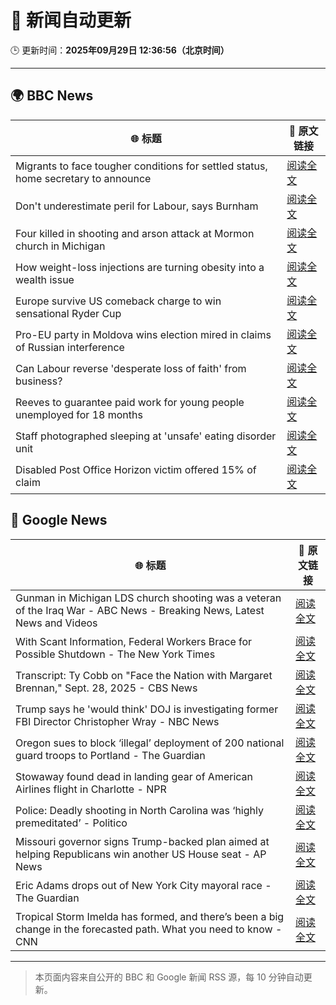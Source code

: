 # 🧠 新闻自动更新

🕒 更新时间：**2025年09月29日 12:36:56（北京时间）**

---

## 🌍 BBC News

| 🌐 标题 | 🔗 原文链接 |
|--------|-------------|
| Migrants to face tougher conditions for settled status, home secretary to announce | [阅读全文](https://www.bbc.com/news/articles/c0m4g3zvy02o?at_medium=RSS&at_campaign=rss) |
| Don't underestimate peril for Labour, says Burnham | [阅读全文](https://www.bbc.com/news/articles/cn0xzpngj5xo?at_medium=RSS&at_campaign=rss) |
| Four killed in shooting and arson attack at Mormon church in Michigan | [阅读全文](https://www.bbc.com/news/articles/ceq2vd15glwo?at_medium=RSS&at_campaign=rss) |
| How weight-loss injections are turning obesity into a wealth issue | [阅读全文](https://www.bbc.com/news/articles/cre5xp83394o?at_medium=RSS&at_campaign=rss) |
| Europe survive US comeback charge to win sensational Ryder Cup | [阅读全文](https://www.bbc.com/sport/golf/articles/c0m4g7k4l0yo?at_medium=RSS&at_campaign=rss) |
| Pro-EU party in Moldova wins election mired in claims of Russian interference | [阅读全文](https://www.bbc.com/news/articles/cx2rdlj8ejgo?at_medium=RSS&at_campaign=rss) |
| Can Labour reverse 'desperate loss of faith' from business? | [阅读全文](https://www.bbc.com/news/articles/cn0xyxnyz48o?at_medium=RSS&at_campaign=rss) |
| Reeves to guarantee paid work for young people unemployed for 18 months | [阅读全文](https://www.bbc.com/news/articles/c80gj2knrx4o?at_medium=RSS&at_campaign=rss) |
| Staff photographed sleeping at 'unsafe' eating disorder unit | [阅读全文](https://www.bbc.com/news/articles/c4g25me9mzlo?at_medium=RSS&at_campaign=rss) |
| Disabled Post Office Horizon victim offered 15% of claim | [阅读全文](https://www.bbc.com/news/articles/cq5jqxjqj0eo?at_medium=RSS&at_campaign=rss) |

## 📰 Google News

| 🌐 标题 | 🔗 原文链接 |
|--------|-------------|
| Gunman in Michigan LDS church shooting was a veteran of the Iraq War - ABC News - Breaking News, Latest News and Videos | [阅读全文](https://news.google.com/rss/articles/CBMingFBVV95cUxQb3BMcEZTNFowdzRsc2Q0ZGxaNzdqbW5KVDhyd0kyZDAybkZPWnZyWmlsM28wNk00YlRXdUY5X2hXdG1wa0pocURfajJkeE1zY3g0enhhVWlzdzNIcXVCeUlYS3pLRzVBVWdYZGZEUlNsMVAzN0hNbjJIcDBiY3YyY2lkUU1wRkdYTXA5TjVCcjNPT2VHSmhWU2o3WkRQQdIBowFBVV95cUxPU3B0OVItSDZ2Ukk0QnN2ZG1MUnRKaDh5YktNR2dDYVVZUEFZNUMxWDAzWldOMmZEVlhwbTRMZUtWRHhEd1B6Y0VNWTBnNUFWcXptclFuSmV0Y0FrbnhKYmhMcWJjck9RMENHU3NQQzNMZTZUMEF0dU5XNGhSaE95WURWc2ZoYnlTS3Q0QklBaEV1U0RZSDlyVHIyS182enczeUs4?oc=5) |
| With Scant Information, Federal Workers Brace for Possible Shutdown - The New York Times | [阅读全文](https://news.google.com/rss/articles/CBMijgFBVV95cUxOQmVQalBYZ2pfZHNVRjAyVDhiRVFFTUwyVDBwcFJMdVc3bmN5eTlTenlaS2hVVkRsNThKS3JSaDZXejRVUEY4Z2kwejcxVG1hYXFrT2E0a3A3TGhydWNYV19PTzMxS3dCRHpPRzAxMy1TbmVZYXQwWTNKbzVUa0x0TEtrTzhNbXVZdWg4UDhR?oc=5) |
| Transcript: Ty Cobb on "Face the Nation with Margaret Brennan," Sept. 28, 2025 - CBS News | [阅读全文](https://news.google.com/rss/articles/CBMingFBVV95cUxOSGI3RE9qQmhFQkdncUFDeEhBbGMyS1lKRzY4M01NYVFFTUhkS1pxTmVPbko5eHBUazdnSHdKRlk0aVVYSk1wWTAwSTU5RXRGNlhxaGFQM1JyRFMyM01YM3JVMzVyVEF5dWNndnJXbVNMUFBPRDdoTm1tOG9QX0QyWmZFRmx3N25XTUowWF9LbU5JeHR1T2QzYzlQODBwQdIBowFBVV95cUxOei1rcWNndlhwaDQxeWkzbjVocmpMSTJ4U2RnelUwMHNjanVSVzMzcTdPeFFGdVpDS2ZmenNVS2lGMVd6MnU0VE1wdVBXcEdiUzkzMWtOdDNhZUR3UFotclhsZDRoV19VeDFCYmU3N1AycWZtd2tBQ2ZQTnVxMjdsTFBDZndnQ25xMFhwdndhQ285c081WlYyYzFYbTBiUVRUMUFn?oc=5) |
| Trump says he 'would think' DOJ is investigating former FBI Director Christopher Wray - NBC News | [阅读全文](https://news.google.com/rss/articles/CBMixgFBVV95cUxOYVJlZDZlZmNNS0JOX1dWMDRqVGkybUM0OEFFZUg3TDlqdTN3MU1QOW1PUEZ6OVFDaHVfSmEwWDk3R0JBVnczSnJURzZxaWxCTnJzT0F5Q2N5UDhkODVXcWl5cVpLbnVSLTdldzFid3Y5NTZLMjBxQTJiMUR3bWViOER6blJGYVJjTlpNMTNaV196Ym43NFVxRzBlVVcweUZLYTRlWEtCTUhJS0R4NHFHakctUXFuem1HTlhNSEdsZFRPQjJHMnfSAVZBVV95cUxOblVMSXBxY19ITzhtR0RhODZjLWp1cVM0Vy1YRXRoYXdUMEdMM09LMFNPZmRLMEZyajJUTVhTUHpjeTRNWmN4ZThNSEFMdGdjeXdWaGE0dw?oc=5) |
| Oregon sues to block ‘illegal’ deployment of 200 national guard troops to Portland - The Guardian | [阅读全文](https://news.google.com/rss/articles/CBMilgFBVV95cUxOSlFlNWpmWndIM2hDNXJOLWlGT0Zfd25Qd0pUdl9GejNreDNsS2t4Vjk4T3lla3lfeGhPVWFPdFBGa19rVVRTOVk4RWpUWTY1UExJeE5hNVdmOTlhU2tjOVVpMnBLeWVhcmVicFNzUW04MENTSTZ4d0JlSXZBRGNjWjA1aEExa2xrb0VNd3oxTE00V2J0OXc?oc=5) |
| Stowaway found dead in landing gear of American Airlines flight in Charlotte - NPR | [阅读全文](https://news.google.com/rss/articles/CBMikgFBVV95cUxOTHZZcnkwWVFaZ3p3Zkl1djJFQWN6cW5GVERHZVZ0MzB5cmZaOUtOZmZjUkR2REI3bkNjVjJzZjNGUjRXcjhZbnhjZ2pTcjQ5a2tMcG1Ham1EREktOTI3S2QyZGdmYTI2MWpjM05WNVNTTnFjX2JFc0xib2FrQ0RuYXRiTG01YjREOE9IRF9iLWQ4Zw?oc=5) |
| Police: Deadly shooting in North Carolina was ‘highly premeditated’ - Politico | [阅读全文](https://news.google.com/rss/articles/CBMitAFBVV95cUxPdHI3RE1oXzBlYmVmY213S1dzTG1vcUNaOWpvU1hDaHIzdVZWVFJBZDJtT3VDaFpxWk9NNHBmMTczTlRObmhCdGFlSi1QTkZlaFpJN1lfdWl0eDhGTUhlZ3d1LVpMTmZCTUsyTmdfN2d5b0ttVlZfTjR3N2cteXBFWGlOc1gxNG9qRHVsY0NWVFgtMzBSOVZvdmZfaUxCaTJEUGE5OE5ER0tnX0NuT3NhMUVjamo?oc=5) |
| Missouri governor signs Trump-backed plan aimed at helping Republicans win another US House seat - AP News | [阅读全文](https://news.google.com/rss/articles/CBMiogFBVV95cUxNV0oyeFJCRWJBb1UtUVBlQUdLN3BEa19rN2tYN1NfM1U0UnYxZU1BOWtrNElPSXhrN2wtUW9ZMkhTT2Q5ZVNES1dkd182OXdUT2VMUXVmTGQ4a2c5Z3I5dWk2WmFkQUFnSG5WYWc4NnBxNUxVbnMwSVVrVXltd2ZqRENkdFhpcWFybzlYaUVQTU10ZTQ5X0VHeERxNUZOR0dpMVE?oc=5) |
| Eric Adams drops out of New York City mayoral race - The Guardian | [阅读全文](https://news.google.com/rss/articles/CBMikgFBVV95cUxQRlk4TF9CNmhDOVlBWE9JRDIyUlBKcnV5emg2eEtKTUQ3Qi1rQnM0bzFabGpKOHowNkVQRXhsRkdCZHQ5Z1ZRZlIzczZwSFZHd2oxLTE1MGJZaHhfMFU4WGc0SGZQQ25DRXhvS3BMb3dqc08xeFpqMU05WVBHX0lfcnJYYk01clJMNGNLWmJPOEl0dw?oc=5) |
| Tropical Storm Imelda has formed, and there’s been a big change in the forecasted path. What you need to know - CNN | [阅读全文](https://news.google.com/rss/articles/CBMimAFBVV95cUxQR3ZaRXNiZWNhZ19FV0FfVUZ4dmJlMXUwZG80bmF5YkFWRDRPTDJ6blJQcF8zeXlaaXVfYVU0QkRlVnEtZlJfT2NKb0ViSXI0SzV6aUp4TU5iLTZObmlNbUkxNlI2R1ZsTmhLYnNld2pTTWtGMXc3RDg2X1Y2TVhsaXl3RDBpWW1sOTlSc2xMNHFSdkJWenN6Nw?oc=5) |

---
> 本页面内容来自公开的 BBC 和 Google 新闻 RSS 源，每 10 分钟自动更新。